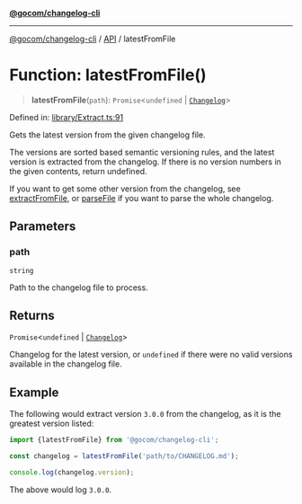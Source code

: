 [**@gocom/changelog-cli**](../README.md)

***

[@gocom/changelog-cli](../README.md) / [API](../Public/API.md) / latestFromFile

# Function: latestFromFile()

> **latestFromFile**(`path`): `Promise`\<`undefined` \| [`Changelog`](https://github.com/gocom/changelog)\>

Defined in: [library/Extract.ts:91](https://github.com/gocom/changelog-cli/blob/601bdcd28de897033d2d09b36950c69ff067c529/src/library/Extract.ts#L91)

Gets the latest version from the given changelog file.

The versions are sorted based semantic versioning rules, and the latest version is
extracted from the changelog. If there is no version numbers in the given
contents, return undefined.

If you want to get some other version from the changelog, see [extractFromFile](API.extractFromFile.md), or [parseFile](API.parseFile.md) if
you want to parse the whole changelog.

## Parameters

### path

`string`

Path to the changelog file to process.

## Returns

`Promise`\<`undefined` \| [`Changelog`](https://github.com/gocom/changelog)\>

Changelog for the latest version, or `undefined` if there were no valid versions
available in the changelog file.

## Example

The following would extract version `3.0.0` from the changelog, as it is the greatest version listed:
```ts
import {latestFromFile} from '@gocom/changelog-cli';

const changelog = latestFromFile('path/to/CHANGELOG.md');

console.log(changelog.version);
```
The above would log `3.0.0`.
